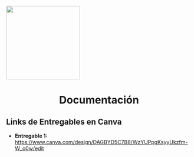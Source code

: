 <p align="left">
  <img src="https://semanadelcannabis.cayetano.edu.pe/assets/img/logo-upch.png" width="200">
  <h1 align="center">Documentación</h1>
</p>

## Links de Entregables en Canva
- **Entregable 1:**<br>https://www.canva.com/design/DAGBYD5C7B8/WzYUPpgKsyyUkzfm-W_o0w/edit
